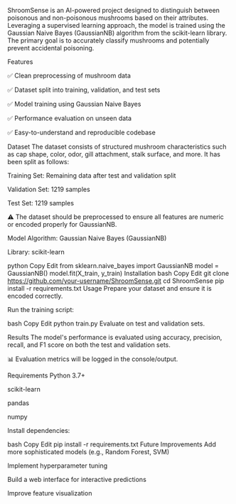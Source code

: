 
ShroomSense is an AI-powered project designed to distinguish between poisonous and non-poisonous mushrooms based on their attributes. Leveraging a supervised learning approach, the model is trained using the Gaussian Naive Bayes (GaussianNB) algorithm from the scikit-learn library. The primary goal is to accurately classify mushrooms and potentially prevent accidental poisoning.

Features

✅ Clean preprocessing of mushroom data

✅ Dataset split into training, validation, and test sets

✅ Model training using Gaussian Naive Bayes

✅ Performance evaluation on unseen data

✅ Easy-to-understand and reproducible codebase

Dataset
The dataset consists of structured mushroom characteristics such as cap shape, color, odor, gill attachment, stalk surface, and more. It has been split as follows:

Training Set: Remaining data after test and validation split

Validation Set: 1219 samples

Test Set: 1219 samples

⚠️ The dataset should be preprocessed to ensure all features are numeric or encoded properly for GaussianNB.

Model
Algorithm: Gaussian Naive Bayes (GaussianNB)

Library: scikit-learn

python
Copy
Edit
from sklearn.naive_bayes import GaussianNB
model = GaussianNB()
model.fit(X_train, y_train)
Installation
bash
Copy
Edit
git clone https://github.com/your-username/ShroomSense.git
cd ShroomSense
pip install -r requirements.txt
Usage
Prepare your dataset and ensure it is encoded correctly.

Run the training script:

bash
Copy
Edit
python train.py
Evaluate on test and validation sets.

Results
The model's performance is evaluated using accuracy, precision, recall, and F1 score on both the test and validation sets.

📊 Evaluation metrics will be logged in the console/output.

Requirements
Python 3.7+

scikit-learn

pandas

numpy

Install dependencies:

bash
Copy
Edit
pip install -r requirements.txt
Future Improvements
Add more sophisticated models (e.g., Random Forest, SVM)

Implement hyperparameter tuning

Build a web interface for interactive predictions

Improve feature visualization

